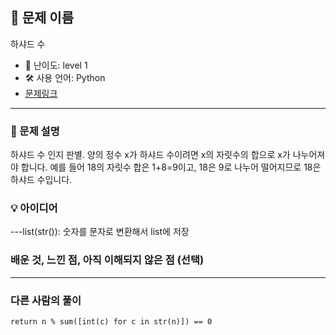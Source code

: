 ## 📘 문제 이름

하샤드 수

- 🧩 난이도: level 1
- 🛠 사용 언어: Python
- [문제링크](https://school.programmers.co.kr/learn/courses/30/lessons/12947)

---

### 🧠 문제 설명

하샤드 수 인지 판별. 양의 정수 x가 하샤드 수이려면 x의 자릿수의 합으로 x가 나누어져야 합니다. 예를 들어 18의 자릿수 합은 1+8=9이고, 18은 9로 나누어 떨어지므로 18은 하샤드 수입니다.

### 💡 아이디어

---list(str()): 숫자를 문자로 변환해서 list에 저장

### 배운 것, 느낀 점, 아직 이해되지 않은 점 (선택)

---

### 다른 사람의 풀이

`return n % sum([int(c) for c in str(n)]) == 0`
